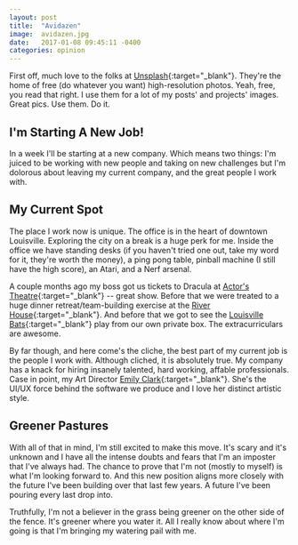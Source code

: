 ```yaml
---
layout: post
title:  "Avidazen"
image:  avidazen.jpg
date:   2017-01-08 09:45:11 -0400
categories: opinion
---
```

First off, much love to the folks at [Unsplash](https://unsplash.com){:target="_blank"}. They're the home of free (do whatever you want) high-resolution photos. Yeah, free, you read that right. I use them for a lot of my posts' and projects' images. Great pics. Use them. Do it.

## I'm Starting A New Job!

In a week I'll be starting at a new company. Which means two things: I'm juiced to be working with new people and taking on new challenges but I'm dolorous about leaving my current company, and the great people I work with.

## My Current Spot

The place I work now is unique. The office is in the heart of downtown Louisville. Exploring the city on a break is a huge perk for me. Inside the office we have standing desks (if you haven't tried one out, take my word for it, they're worth the money), a ping pong table, pinball machine (I still have the high score), an Atari, and a Nerf arsenal.

A couple months ago my boss got us tickets to Dracula at [Actor's Theatre](https://actorstheatre.org/){:target="_blank"} -- great show. Before that we were treated to a huge dinner retreat/team-building exercise at the [River House](http://riverhouselouisville.com/menu/wine-list/){:target="_blank"}. And before that we got to see the [Louisville Bats](http://www.milb.com/index.jsp?sid=t416){:target="_blank"} play from our own private box. The extracurriculars are awesome.

By far though, and here come's the cliche, the best part of my current job is the people I work with. Although cliched, it is absolutely true. My company has a knack for hiring insanely talented, hard working, affable professionals. Case in point, my Art Director [Emily Clark](https://www.linkedin.com/in/emilyblaineclark?authType=NAME_SEARCH&authToken=y4ye&locale=en_US&trk=tyah&trkInfo=clickedVertical%3Amynetwork%2CclickedEntityId%3A342480981%2CauthType%3ANAME_SEARCH%2Cidx%3A1-1-1%2CtarId%3A1483889616902%2Ctas%3Aem){:target="_blank"}. She's the UI/UX force behind the software we produce and I love her distinct artistic style.

## Greener Pastures

With all of that in mind, I'm still excited to make this move. It's scary and it's unknown and I have all the intense doubts and fears that I'm an imposter that I've always had. The chance to prove that I'm not (mostly to myself) is what I'm looking forward to. And this new position aligns more closely with the future I've been building over that last few years. A future I've been pouring every last drop into.

Truthfully, I'm not a believer in the grass being greener on the other side of the fence. It's greener where you water it. All I really know about where I'm going is that I'm bringing my watering pail with me.
